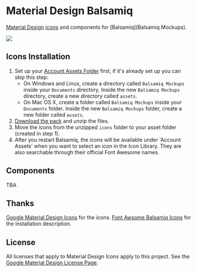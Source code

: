 Material Design Balsamiq
========================

[Material Design](http://www.google.com/design/spec/material-design/) [icons](https://github.com/google/material-design-icons) and components for [Balsamiq](Balsamiq Mockups).

![](http://i.imgur.com/3CyI7e5.png)

## Icons Installation
1. Set up your [Account Assets Folder](http://support.balsamiq.com/customer/portal/articles/200694) first, if it's already set up you can skip this step:
	* On Windows and Linux, create a directory called `Balsamiq Mockups` inside your `Documents` directory. Inside the new `Balsamiq Mockups` directory, create a new directory called `assets`.
	* On Mac OS X, create a folder called `Balsamiq Mockups` inside your `Documents` folder. Inside the new `Balsamiq Mockups` folder, create a new folder called `assets`.
1. [Download the pack](https://github.com/jstawarczyk/material-design-balsamiq/releases) and unzip the files.
2. Move the icons from the unzipped `icons` folder to your asset folder (created in step 1).
3. After you restart Balsamiq, the icons will be available under 'Account Assets' when you want to select an icon in the Icon Library. They are also searchable through their official Font Awesome names.

## Components
TBA

## Thanks
[Google Material Design Icons](https://github.com/google/material-design-icons) for the icons. [Font Awsome Balsamiq Icons](https://github.com/djfpaagman/font-awesome-balsamiq) for the installation description.

## License
All licenses that apply to Material Design Icons apply to this project. See the [Google Material Design License Page](https://github.com/google/material-design-icons/blob/master/LICENSE).